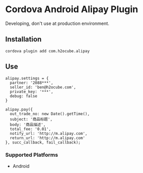 # Cordova Android Alipay Plugin

Developing, don't use at production environment.

## Installation

    cordova plugin add com.h2ocube.alipay

## Use

    alipay.settings = {
      partner: '2088***',
      seller_id: 'ben@h2ocube.com',
      private_key: '***',
      debug: false
    }

    alipay.pay({
      out_trade_no: new Date().getTime(),
      subject: '商品标题',
      body: '商品描述',
      total_fee: '0.01',
      notify_url: 'http://m.alipay.com',
      return_url: 'http://m.alipay.com'
    }, succ_callback, fail_callback);

### Supported Platforms

- Android
